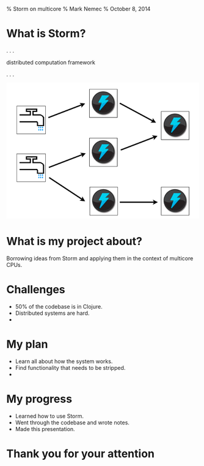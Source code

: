 % Storm on multicore
% Mark Nemec
% October 8, 2014

# What is Storm?

. . .

distributed computation framework 

. . .

![](topology.png)

# What is my project about?

Borrowing ideas from Storm and applying them in the context of multicore CPUs.


# Challenges

 * 50% of the codebase is in Clojure.
 * Distributed systems are hard.
 * 

# My plan

 * Learn all about how the system works.
 * Find functionality that needs to be stripped.
 * 

# My progress

 * Learned how to use Storm.
 * Went through the codebase and wrote notes.
 * Made this presentation.

# Thank you for your attention
